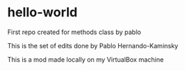 # hello-world
First repo created for methods class by pablo

This is the set of edits done by Pablo Hernando-Kaminsky

This is a mod made locally on my VirtualBox machine

